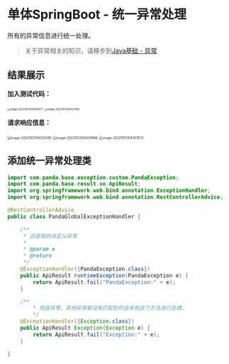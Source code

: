 # 单体SpringBoot - 统一异常处理

所有的异常信息进行统一处理。

> 关于异常相关的知识，请移步到[Java基础 - 异常](/pages/5efeaf)

## 结果展示

**加入测试代码：**

<img src="https://file.pandacode.cn/blog/202210131039788.png" alt="image-20221013103954677" style="zoom:40%;" /> <img src="https://file.pandacode.cn/blog/202210131041832.png" alt="image-20221013104123788" style="zoom:40%;" /> 

**请求响应信息：**

<img src="https://file.pandacode.cn/blog/202210131043136.png" alt="image-20221013104312090" style="zoom:50%;" /> 

<img src="https://file.pandacode.cn/blog/202210131043940.png" alt="image-20221013104335886" style="zoom:50%;" /> 

<img src="https://file.pandacode.cn/blog/202210131043706.png" alt="image-20221013104357673" style="zoom:50%;" /> 

## 添加统一异常处理类

```java
import com.panda.base.exception.custom.PandaException;
import com.panda.base.result.vo.ApiResult;
import org.springframework.web.bind.annotation.ExceptionHandler;
import org.springframework.web.bind.annotation.RestControllerAdvice;

@RestControllerAdvice
public class PandaGlobalExceptionHandler {

    /**
     * 这是我的自定义异常
     *
     * @param e
     * @return
     */
    @ExceptionHandler({PandaException.class})
    public ApiResult runtimeException(PandaException e) {
        return ApiResult.fail("PandaException:" + e);
    }

  	/**
  		* 兜底异常，其他异常都没有匹配到的会来到这个方法进行处理。
  		*/
    @ExceptionHandler({Exception.class})
    public ApiResult Exception(Exception e) {
        return ApiResult.fail("Exception:" + e);
    }

}
```


